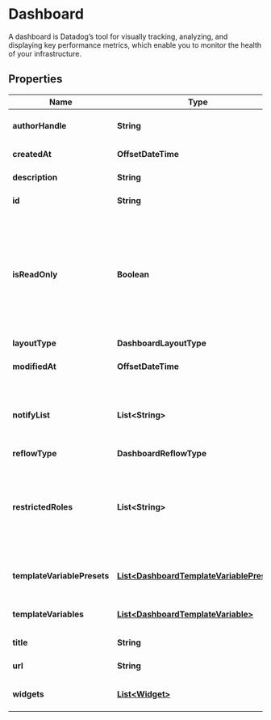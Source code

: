 # Dashboard

A dashboard is Datadog’s tool for visually tracking, analyzing, and displaying key performance metrics, which enable you to monitor the health of your infrastructure.

## Properties

| Name                        | Type                                                                                  | Description                                                                                                                                                               | Notes                 |
| --------------------------- | ------------------------------------------------------------------------------------- | ------------------------------------------------------------------------------------------------------------------------------------------------------------------------- | --------------------- |
| **authorHandle**            | **String**                                                                            | Identifier of the dashboard author.                                                                                                                                       | [optional] [readonly] |
| **createdAt**               | **OffsetDateTime**                                                                    | Creation date of the dashboard.                                                                                                                                           | [optional] [readonly] |
| **description**             | **String**                                                                            | Description of the dashboard.                                                                                                                                             | [optional]            |
| **id**                      | **String**                                                                            | ID of the dashboard.                                                                                                                                                      | [optional] [readonly] |
| **isReadOnly**              | **Boolean**                                                                           | Whether this dashboard is read-only. If True, only the author and admins can make changes to it. Prefer using &#x60;restricted_roles&#x60; to manage write authorization. | [optional]            |
| **layoutType**              | **DashboardLayoutType**                                                               |                                                                                                                                                                           |
| **modifiedAt**              | **OffsetDateTime**                                                                    | Modification date of the dashboard.                                                                                                                                       | [optional] [readonly] |
| **notifyList**              | **List&lt;String&gt;**                                                                | List of handles of users to notify when changes are made to this dashboard.                                                                                               | [optional]            |
| **reflowType**              | **DashboardReflowType**                                                               |                                                                                                                                                                           | [optional]            |
| **restrictedRoles**         | **List&lt;String&gt;**                                                                | A list of role identifiers. Only the author and users associated with at least one of these roles can edit this dashboard.                                                | [optional]            |
| **templateVariablePresets** | [**List&lt;DashboardTemplateVariablePreset&gt;**](DashboardTemplateVariablePreset.md) | Array of template variables saved views.                                                                                                                                  | [optional]            |
| **templateVariables**       | [**List&lt;DashboardTemplateVariable&gt;**](DashboardTemplateVariable.md)             | List of template variables for this dashboard.                                                                                                                            | [optional]            |
| **title**                   | **String**                                                                            | Title of the dashboard.                                                                                                                                                   |
| **url**                     | **String**                                                                            | The URL of the dashboard.                                                                                                                                                 | [optional] [readonly] |
| **widgets**                 | [**List&lt;Widget&gt;**](Widget.md)                                                   | List of widgets to display on the dashboard.                                                                                                                              |
